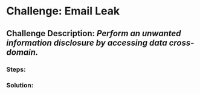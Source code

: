 # Challenge: Email Leak
## Challenge Description: *Perform an unwanted information disclosure by accessing data cross-domain.*

### Steps: 


### Solution:
